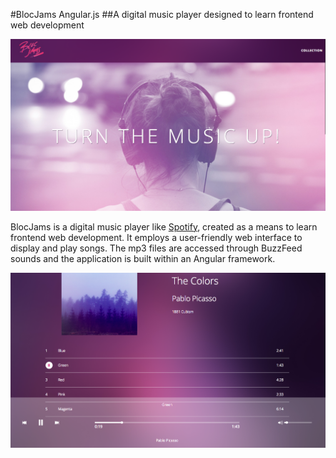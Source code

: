 #BlocJams Angular.js
##A digital music player designed to learn frontend web development

![HomePage](app/assets/images/blocjams.png)

BlocJams is a digital music player like [Spotify](https://www.spotify.com/us/), created as a means to learn frontend web development. It employs a user-friendly web interface to display and play songs. The mp3 files are accessed through BuzzFeed sounds and the application is built within an Angular framework.

![Album](app/assets/images/blocjamsalbum.png)

